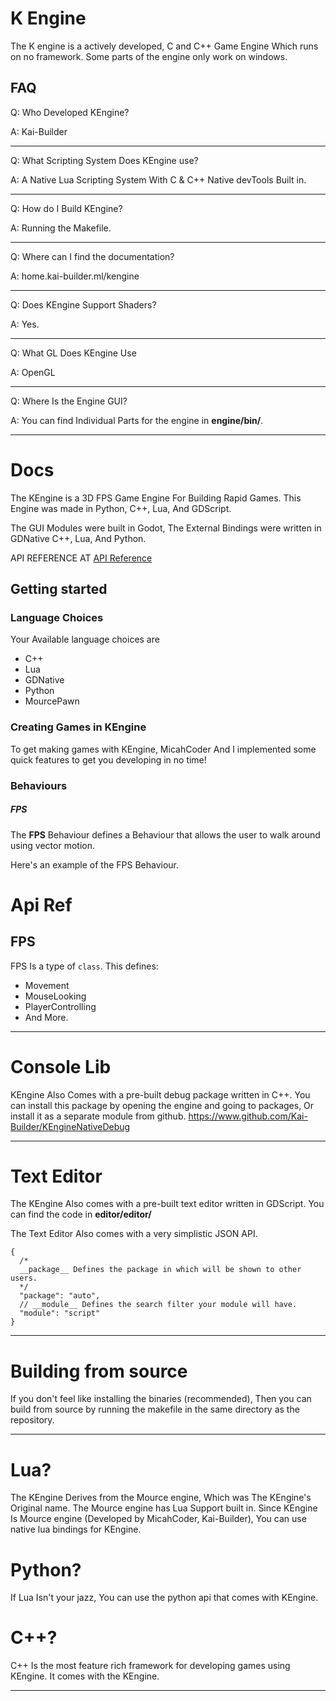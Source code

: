# K Engine
The K engine is a actively developed, C and C++ Game Engine Which runs on no framework. Some parts of the engine only work on windows.
## FAQ
Q: Who Developed KEngine?

A: Kai-Builder

---------------
Q: What Scripting System Does KEngine use?

A: A Native Lua Scripting System With C & C++ Native devTools Built in. 

---------------

Q: How do I Build KEngine?

A: Running the Makefile.

---------------

Q: Where can I find the documentation?

A: home.kai-builder.ml/kengine

-------------------

Q: Does KEngine Support Shaders?

A: Yes.

-------------------

Q: What GL Does KEngine Use

A: OpenGL

-------------------

Q: Where Is the Engine GUI?

A: You can find Individual Parts for the engine in **engine/bin/**.

------------------

# Docs
The KEngine is a 3D FPS Game Engine For Building Rapid Games. This Engine was made in Python, C++, Lua, And GDScript.

The GUI Modules were built in Godot, The External Bindings were written in GDNative C++, Lua, And Python.

API REFERENCE AT [API Reference](#api-ref)

## Getting started
### Language Choices
Your Available language choices are 
- C++
- Lua
- GDNative
- Python
- MourcePawn
### Creating Games in KEngine
To get making games with KEngine, MicahCoder And I implemented some quick features to get you developing in no time!

### Behaviours
##### FPS
The **FPS** Behaviour defines a Behaviour that allows the user to walk around using vector motion.

Here's an example of the FPS Behaviour.


# Api Ref

## FPS
FPS Is a type of `class`. This defines:
- Movement
- MouseLooking
- PlayerControlling
- And More.
-----------------

# Console Lib

KEngine Also Comes with a pre-built debug package written in C++. You can install this package by opening the engine and going to packages, Or install it as a separate module from github. https://www.github.com/Kai-Builder/KEngineNativeDebug

-----------------

# Text Editor
The KEngine Also comes with a pre-built text editor written in GDScript. You can find the code in **editor/editor/**

The Text Editor Also comes with a very simplistic JSON API. 
```json5
{
  /*
  __package__ Defines the package in which will be shown to other users.
  */
  "package": "auto",
  // __module__ Defines the search filter your module will have.
  "module": "script"
}
```
---------------------------

# Building from source
If you don't feel like installing the binaries (recommended), Then you can build from source by running the makefile in the same directory as the repository.

----------------------------

# Lua?
The KEngine Derives from the Mource engine, Which was The KEngine's Original name. The Mource engine has Lua Support built in. Since KEngine Is Mource engine (Developed by MicahCoder, Kai-Builder), You can use native lua bindings for KEngine.

# Python?
If Lua Isn't your jazz, You can use the python api that comes with KEngine.
# C++?
C++ Is the most feature rich framework for developing games using KEngine. It comes with the KEngine. 

-------------------------
